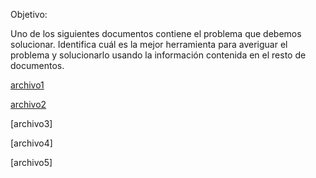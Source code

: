 Objetivo:

Uno de los siguientes documentos contiene el problema que debemos solucionar. Identifica cuál es la mejor herramienta para averiguar el problema y solucionarlo usando la información contenida en el resto de documentos.

[archivo1](./proxectos/horario/Contrato_Ana.pdf)

[archivo2](./proxectos/horario/Contrato_Carlos.pdf)

[archivo3]

[archivo4]

[archivo5]


